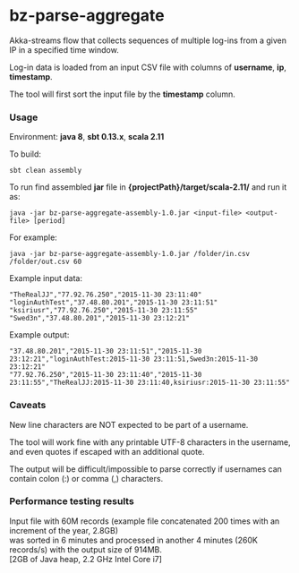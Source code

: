 # bz-parse-aggregate

Akka-streams flow that collects sequences of multiple log-ins from a given IP in a specified time window.

Log-in data is loaded from an input CSV file with columns of **username**, **ip**, **timestamp**.

The tool will first sort the input file by the **timestamp** column.

### Usage

Environment: **java 8**, **sbt 0.13.x**, **scala 2.11**

To build:
```
sbt clean assembly
```

To run find assembled **jar** file in **{projectPath}/target/scala-2.11/**
and run it as:
```
java -jar bz-parse-aggregate-assembly-1.0.jar <input-file> <output-file> [period]
```
For example:
```
java -jar bz-parse-aggregate-assembly-1.0.jar /folder/in.csv /folder/out.csv 60
```

Example input data:
```
"TheRealJJ","77.92.76.250","2015-11-30 23:11:40"
"loginAuthTest","37.48.80.201","2015-11-30 23:11:51"
"ksiriusr","77.92.76.250","2015-11-30 23:11:55"
"Swed3n","37.48.80.201","2015-11-30 23:12:21"
```

Example output:
```
"37.48.80.201","2015-11-30 23:11:51","2015-11-30 23:12:21","loginAuthTest:2015-11-30 23:11:51,Swed3n:2015-11-30 23:12:21"
"77.92.76.250","2015-11-30 23:11:40","2015-11-30 23:11:55","TheRealJJ:2015-11-30 23:11:40,ksiriusr:2015-11-30 23:11:55"
```

### Caveats

New line characters are NOT expected to be part of a username.

The tool will work fine with any printable UTF-8 characters in the username, and even quotes if escaped with an additional quote.

The output will be difficult/impossible to parse correctly if usernames can contain colon (:) or comma (,) characters.

### Performance testing results

Input file with 60M records (example file concatenated 200 times with an increment of the year, 2.8GB) \
was sorted in 6 minutes and processed in another 4 minutes (260K records/s) with the output size of 914MB. \
\[2GB of Java heap, 2.2 GHz Intel Core i7\]